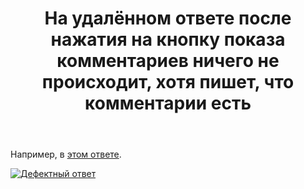 ﻿---
title: "На удалённом ответе после нажатия на кнопку показа комментариев ничего не происходит, хотя пишет, что комментарии есть"
se.owner.user_id: 15479
se.owner.display_name: "Suvitruf - Andrei Apanasik"
se.owner.link: "https://ru.meta.stackoverflow.com/users/15479/suvitruf-andrei-apanasik"
se.link: "https://ru.meta.stackoverflow.com/questions/11261/%d0%9d%d0%b0-%d1%83%d0%b4%d0%b0%d0%bb%d1%91%d0%bd%d0%bd%d0%be%d0%bc-%d0%be%d1%82%d0%b2%d0%b5%d1%82%d0%b5-%d0%bf%d0%be%d1%81%d0%bb%d0%b5-%d0%bd%d0%b0%d0%b6%d0%b0%d1%82%d0%b8%d1%8f-%d0%bd%d0%b0-%d0%ba%d0%bd%d0%be%d0%bf%d0%ba%d1%83-%d0%bf%d0%be%d0%ba%d0%b0%d0%b7%d0%b0-%d0%ba%d0%be%d0%bc%d0%bc%d0%b5%d0%bd%d1%82%d0%b0%d1%80%d0%b8%d0%b5%d0%b2-%d0%bd%d0%b8%d1%87%d0%b5%d0%b3%d0%be-%d0%bd%d0%b5-%d0%bf%d1%80%d0%be%d0%b8%d1%81%d1%85"
se.question_id: 11261
se.post_type: question
---
<p>Например, в <a href="https://ru.stackoverflow.com/a/1225051/15479">этом ответе</a>.</p>
<p><a href="https://i.stack.imgur.com/fJslf.gif" rel="nofollow noreferrer"><img src="https://i.stack.imgur.com/fJslf.gif" alt="Дефектный ответ" /></a></p>
